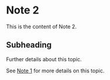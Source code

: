 # Note 2

This is the content of Note 2.

## Subheading

Further details about this topic.

See [Note 1](note1.md) for more details on this topic.
